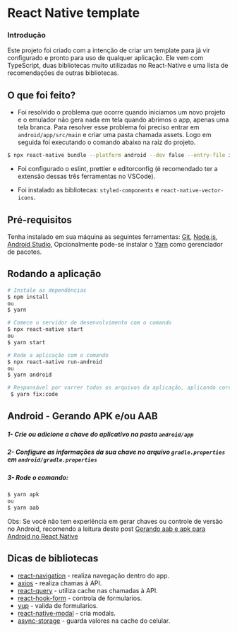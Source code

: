 # React Native template

### Introdução
Este projeto foi criado com a intenção de criar um template para já vir configurado e pronto para uso de qualquer aplicação. Ele vem com TypeScript, duas bibliotecas muito utilizadas no React-Native e uma lista de recomendações de outras bibliotecas.

## O que foi feito?
- Foi resolvido o problema que ocorre quando iniciamos um novo projeto e o emulador não gera nada em tela quando abrimos o app, apenas uma tela branca. Para resolver esse problema foi preciso entrar em `android/app/src/main` e criar uma pasta chamada assets. Logo em seguida foi executando o comando abaixo na raiz do projeto.
```bash 
$ npx react-native bundle --platform android --dev false --entry-file index.js --bundle-output android/app/src/main/assets/index.android.bundle --assets-dest android/app/src/main/res/
```
- Foi configurado o eslint, prettier e editorconfig (é recomendado ter a extensão dessas três ferramentas no VSCode).

- Foi instalado as bibliotecas: `styled-components` e `react-native-vector-icons`.

## Pré-requisitos

Tenha instalado em sua máquina as seguintes ferramentas:
[Git](https://git-scm.com), [Node.js](https://nodejs.org/en/), [Android Studio](https://developer.android.com/studio),
Opcionalmente pode-se instalar o [Yarn](https://yarnpkg.com/) como gerenciador de pacotes.

## Rodando a aplicação

```bash
# Instale as dependências
$ npm install
ou
$ yarn

# Comece o servidor de desenvolvimento com o comando
$ npx react-native start
ou
$ yarn start

# Rode a aplicação com o comando
$ npx react-native run-android
ou
$ yarn android
```

```bash
# Responsável por varrer todos os arquivos da aplicação, aplicando correção de indentação.
 $ yarn fix:code
```

## Android - Gerando APK e/ou AAB

##### 1- Crie ou adicione a chave do aplicativo na pasta ```android/app```
##### 2- Configure as informações da sua chave no arquivo ```gradle.properties``` em ```android/gradle.properties``` 
##### 3- Rode o comando:
```bash
$ yarn apk
ou 
$ yarn aab
```

Obs: Se você não tem experiência em gerar chaves ou controle de versão no Android, recomendo a leitura deste post [Gerando aab e apk para Android no React Native](https://www.notion.so/Gerando-aab-apk-para-android-no-React-Native-1703c2d965bc4354ade328ae146d176e)

## Dicas de bibliotecas
- [react-navigation](https://reactnavigation.org/) - realiza navegação dentro do app.
- [axios](https://github.com/axios/axios) - realiza chamas à API.
- [react-query](https://react-query.tanstack.com/) - utiliza cache nas chamadas à API.
- [react-hook-form](https://react-hook-form.com/) - controla de formularios.
- [yup](https://github.com/jquense/yup) - valida de formularios.
- [react-native-modal](https://github.com/react-native-modal/react-native-modal) - cria modals.
- [async-storage](https://react-native-async-storage.github.io/async-storage/docs/install/) - guarda valores na cache do celular.
